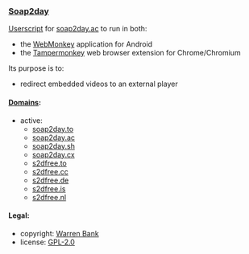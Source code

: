 ### [Soap2day](https://github.com/warren-bank/crx-Soap2day/tree/webmonkey-userscript/es5)

[Userscript](https://github.com/warren-bank/crx-Soap2day/raw/webmonkey-userscript/es5/webmonkey-userscript/Soap2day.user.js) for [soap2day.ac](https://soap2day.ac/) to run in both:
* the [WebMonkey](https://github.com/warren-bank/Android-WebMonkey) application for Android
* the [Tampermonkey](https://chrome.google.com/webstore/detail/tampermonkey/dhdgffkkebhmkfjojejmpbldmpobfkfo) web browser extension for Chrome/Chromium

Its purpose is to:
* redirect embedded videos to an external player

#### [Domains](https://soapgate.org/domain.html):

* active:
  - [soap2day.to](https://soap2day.to/)
  - [soap2day.ac](https://soap2day.ac/)
  - [soap2day.sh](https://soap2day.sh/)
  - [soap2day.cx](https://soap2day.cx/)
  - [s2dfree.to](https://s2dfree.to/)
  - [s2dfree.cc](https://s2dfree.cc/)
  - [s2dfree.de](https://s2dfree.de/)
  - [s2dfree.is](https://s2dfree.is/)
  - [s2dfree.nl](https://s2dfree.nl/)

#### Legal:

* copyright: [Warren Bank](https://github.com/warren-bank)
* license: [GPL-2.0](https://www.gnu.org/licenses/old-licenses/gpl-2.0.txt)
